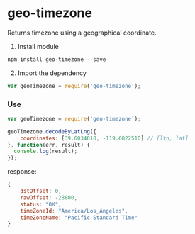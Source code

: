 # geo-timezone
Returns timezone using a geographical coordinate.

1) Install module
```javascript
npm install geo-timezone --save
```
2) Import the dependency
```javascript
var geoTimezone = require('geo-timezone');
```
### Use

```javascript
var geoTimezone = require('geo-timezone');

geoTimezone.decodeByLatLng({
	coordinates: [39.6034810, -119.6822510] // [ltn, lat]
}, function(err, result) {
  console.log(result);
});
```
response:
```javascript
{
    dstOffset: 0,
    rawOffset: -28800,
    status: "OK",
    timeZoneId: "America/Los_Angeles",
    timeZoneName: "Pacific Standard Time"
}
```

